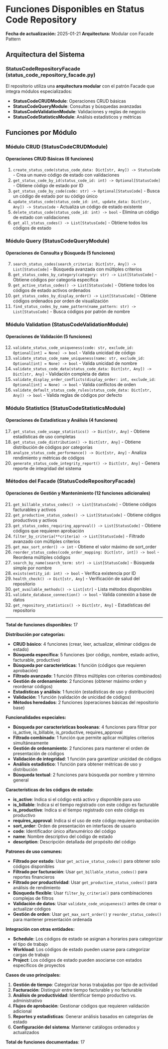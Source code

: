 # Funciones Disponibles en Status Code Repository

**Fecha de actualización:** 2025-01-21
**Arquitectura:** Modular con Facade Pattern

## Arquitectura del Sistema

### StatusCodeRepositoryFacade (status_code_repository_facade.py)

El repositorio utiliza una **arquitectura modular** con el patrón Facade que integra módulos especializados:

- **StatusCodeCRUDModule**: Operaciones CRUD básicas
- **StatusCodeQueryModule**: Consultas y búsquedas avanzadas  
- **StatusCodeValidationModule**: Validaciones y reglas de negocio
- **StatusCodeStatisticsModule**: Análisis estadísticos y métricas

## Funciones por Módulo

### Módulo CRUD (StatusCodeCRUDModule)

#### Operaciones CRUD Básicas (6 funciones)
1. `create_status_code(status_code_data: Dict[str, Any]) -> StatusCode` - Crea un nuevo código de estado con validaciones
2. `get_status_code_by_id(status_code_id: int) -> Optional[StatusCode]` - Obtiene código de estado por ID
3. `get_status_code_by_code(code: str) -> Optional[StatusCode]` - Busca un código de estado por su código único
4. `update_status_code(status_code_id: int, update_data: Dict[str, Any]) -> StatusCode` - Actualiza un código de estado existente
5. `delete_status_code(status_code_id: int) -> bool` - Elimina un código de estado con validaciones
6. `get_all_status_codes() -> List[StatusCode]` - Obtiene todos los códigos de estado

### Módulo Query (StatusCodeQueryModule)

#### Operaciones de Consulta y Búsqueda (5 funciones)
7. `search_status_codes(search_criteria: Dict[str, Any]) -> List[StatusCode]` - Búsqueda avanzada con múltiples criterios
8. `get_status_codes_by_category(category: str) -> List[StatusCode]` - Obtiene códigos por categoría específica
9. `get_active_status_codes() -> List[StatusCode]` - Obtiene todos los códigos de estado activos ordenados
10. `get_status_codes_by_display_order() -> List[StatusCode]` - Obtiene códigos ordenados por orden de visualización
11. `find_status_codes_by_name_pattern(name_pattern: str) -> List[StatusCode]` - Busca códigos por patrón de nombre

### Módulo Validation (StatusCodeValidationModule)

#### Operaciones de Validación (5 funciones)
12. `validate_status_code_uniqueness(code: str, exclude_id: Optional[int] = None) -> bool` - Valida unicidad de código
13. `validate_status_code_name_uniqueness(name: str, exclude_id: Optional[int] = None) -> bool` - Valida unicidad de nombre
14. `validate_status_code_data(status_code_data: Dict[str, Any]) -> Dict[str, Any]` - Validación completa de datos
15. `validate_display_order_conflicts(display_order: int, exclude_id: Optional[int] = None) -> bool` - Valida conflictos de orden
16. `validate_default_status_code_rules(status_code_data: Dict[str, Any]) -> bool` - Valida reglas de códigos por defecto

### Módulo Statistics (StatusCodeStatisticsModule)

#### Operaciones de Estadísticas y Análisis (4 funciones)
17. `get_status_code_usage_statistics() -> Dict[str, Any]` - Obtiene estadísticas de uso completas
18. `get_status_code_distribution() -> Dict[str, Any]` - Obtiene distribución de códigos por categorías
19. `analyze_status_code_performance() -> Dict[str, Any]` - Analiza rendimiento y métricas de códigos
20. `generate_status_code_integrity_report() -> Dict[str, Any]` - Genera reporte de integridad del sistema

### Métodos del Facade (StatusCodeRepositoryFacade)

#### Operaciones de Gestión y Mantenimiento (12 funciones adicionales)
21. `get_billable_status_codes() -> List[StatusCode]` - Obtiene códigos facturables y activos
22. `get_productive_status_codes() -> List[StatusCode]` - Obtiene códigos productivos y activos
23. `get_status_codes_requiring_approval() -> List[StatusCode]` - Obtiene códigos que requieren aprobación
24. `filter_by_criteria(**criteria) -> List[StatusCode]` - Filtrado avanzado con múltiples criterios
25. `get_max_sort_order() -> int` - Obtiene el valor máximo de sort_order
26. `reorder_status_codes(code_order_mapping: Dict[str, int]) -> bool` - Reordena múltiples códigos
27. `search_by_name(search_term: str) -> List[StatusCode]` - Búsqueda simple por nombre
28. `exists(entity_id: int) -> bool` - Verifica existencia por ID
29. `health_check() -> Dict[str, Any]` - Verificación de salud del repositorio
30. `get_available_methods() -> List[str]` - Lista métodos disponibles
31. `validate_database_connection() -> bool` - Valida conexión a base de datos
32. `get_repository_statistics() -> Dict[str, Any]` - Estadísticas del repositorio

---

**Total de funciones disponibles:** 17

**Distribución por categorías:**
- **CRUD básico**: 4 funciones (crear, leer, actualizar, eliminar códigos de estado)
- **Búsqueda específica**: 5 funciones (por código, nombre, estado activo, facturable, productivo)
- **Búsqueda por características**: 1 función (códigos que requieren aprobación)
- **Filtrado avanzado**: 1 función (filtros múltiples con criterios combinados)
- **Gestión de ordenamiento**: 2 funciones (obtener máximo orden y reordenar códigos)
- **Estadísticas y análisis**: 1 función (estadísticas de uso y distribución)
- **Validación**: 1 función (validación de unicidad de códigos)
- **Métodos heredados**: 2 funciones (operaciones básicas del repositorio base)

**Funcionalidades especiales:**
- **Búsqueda por características booleanas**: 4 funciones para filtrar por is_active, is_billable, is_productive, requires_approval
- **Filtrado combinado**: 1 función que permite aplicar múltiples criterios simultáneamente
- **Gestión de ordenamiento**: 2 funciones para mantener el orden de presentación de códigos
- **Validación de integridad**: 1 función para garantizar unicidad de códigos
- **Análisis estadístico**: 1 función para obtener métricas de uso y distribución
- **Búsqueda textual**: 2 funciones para búsqueda por nombre y término general

**Características de los códigos de estado:**
- **is_active**: Indica si el código está activo y disponible para uso
- **is_billable**: Indica si el tiempo registrado con este código es facturable
- **is_productive**: Indica si el tiempo registrado con este código es productivo
- **requires_approval**: Indica si el uso de este código requiere aprobación
- **sort_order**: Orden de presentación en interfaces de usuario
- **code**: Identificador único alfanumérico del código
- **name**: Nombre descriptivo del código de estado
- **description**: Descripción detallada del propósito del código

**Patrones de uso comunes:**
- **Filtrado por estado**: Usar `get_active_status_codes()` para obtener solo códigos disponibles
- **Filtrado por facturación**: Usar `get_billable_status_codes()` para reportes financieros
- **Filtrado por productividad**: Usar `get_productive_status_codes()` para análisis de rendimiento
- **Búsqueda flexible**: Usar `filter_by_criteria()` para combinaciones complejas de filtros
- **Validación de datos**: Usar `validate_code_uniqueness()` antes de crear o actualizar códigos
- **Gestión de orden**: Usar `get_max_sort_order()` y `reorder_status_codes()` para mantener presentación ordenada

**Integración con otras entidades:**
- **Schedule**: Los códigos de estado se asignan a horarios para categorizar el tipo de trabajo
- **Workload**: Los códigos de estado pueden usarse para categorizar cargas de trabajo
- **Project**: Los códigos de estado pueden asociarse con estados específicos de proyectos

**Casos de uso principales:**
1. **Gestión de tiempo**: Categorizar horas trabajadas por tipo de actividad
2. **Facturación**: Distinguir entre tiempo facturable y no facturable
3. **Análisis de productividad**: Identificar tiempo productivo vs. administrativo
4. **Flujos de aprobación**: Gestionar códigos que requieren validación adicional
5. **Reportes y estadísticas**: Generar análisis basados en categorías de estado
6. **Configuración del sistema**: Mantener catálogos ordenados y actualizados

**Total de funciones documentadas**: 17